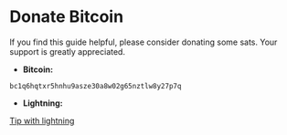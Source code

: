 # Donate Bitcoin

If you find this guide helpful, please consider donating some sats. Your support is greatly appreciated.

- **Bitcoin:**

```
bc1q6hqtxr5hnhu9asze30a8w02g65nztlw8y27p7q
```

- **Lightning:**

[Tip with lightning](https://getalby.com/p/chrisatmachine)

